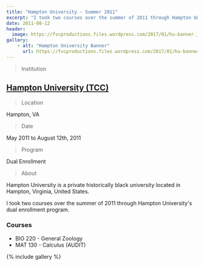 ```yaml
---
title: "Hampton University - Summer 2011"
excerpt: "I took two courses over the summer of 2011 through Hampton University's dual enrollment program."
date: 2011-08-12
header:
  image: https://fvcproductions.files.wordpress.com/2017/01/hu-banner.jpg
gallery:
    - alt: "Hampton University Banner"
      url: https://fvcproductions.files.wordpress.com/2017/01/hu-banner.jpg
---
```


> Institution

## <a title="Hampton University" href="https://hamptonu.edu" target="_blank">Hampton University (TCC)</a>

> Location

Hampton, VA

> Date

May 2011 to August 12th, 2011

> Program

Dual Enrollment

> About

Hampton University is a private historically black university located in Hampton, Virginia, United States.

I took two courses over the summer of 2011 through Hampton University's dual enrollment program.

### Courses

-   BIO 220 - General Zoology
-   MAT 130 - Calculus (AUDIT)

{% include gallery %}
